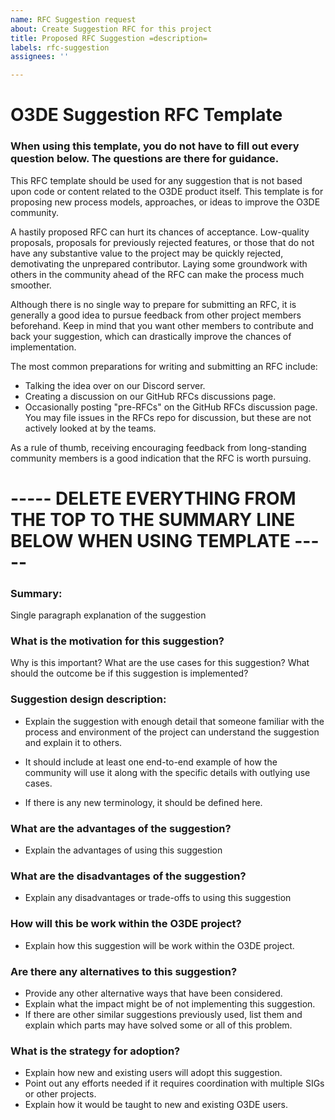 ```yaml
---
name: RFC Suggestion request
about: Create Suggestion RFC for this project
title: Proposed RFC Suggestion =description=
labels: rfc-suggestion
assignees: ''

---
```


# O3DE Suggestion RFC Template

### When using this template, you do not have to fill out every question below. The questions are there for guidance.

This RFC template should be used for any suggestion that is not based upon code or content related to the O3DE product itself. This template is for proposing new process models, approaches, or ideas to improve the O3DE community.

A hastily proposed RFC can hurt its chances of acceptance. Low-quality proposals, proposals for previously rejected features, or those that do not have any substantive value to the project may be quickly rejected, demotivating the unprepared contributor. Laying some groundwork with others in the community ahead of the RFC can make the process much smoother.

Although there is no single way to prepare for submitting an RFC, it is generally a good idea to pursue feedback from other project members beforehand. Keep in mind that you want other members to contribute and back your suggestion, which can drastically improve the chances of implementation.

The most common preparations for writing and submitting an RFC include:
- Talking the idea over on our Discord server.
- Creating a discussion on our GitHub RFCs discussions page.
- Occasionally posting "pre-RFCs" on the GitHub RFCs discussion page.
You may file issues in the RFCs repo for discussion, but these are not actively looked at by the teams.

As a rule of thumb, receiving encouraging feedback from long-standing community members is a good indication that the RFC is worth pursuing.

# ----- DELETE EVERYTHING FROM THE TOP TO THE SUMMARY LINE BELOW WHEN USING TEMPLATE ----- #

### Summary:
Single paragraph explanation of the suggestion

### What is the motivation for this suggestion?
Why is this important? 
What are the use cases for this suggestion?
What should the outcome be if this suggestion is implemented?

### Suggestion design description:
- Explain the suggestion with enough detail that someone familiar with the process and environment of the project can understand the suggestion and explain it to others.
- It should include at least one end-to-end example of how the community will use it along with the specific details with outlying use cases. 

- If there is any new terminology, it should be defined here.

### What are the advantages of the suggestion?
- Explain the advantages of using this suggestion

### What are the disadvantages of the suggestion?
- Explain any disadvantages or trade-offs to using this suggestion

### How will this be work within the O3DE project?
- Explain how this suggestion will be work within the O3DE project.

### Are there any alternatives to this suggestion?
- Provide any other alternative ways that have been considered. 
- Explain what the impact might be of not implementing this suggestion.
- If there are other similar suggestions previously used, list them and explain which parts may have solved some or all of this problem.

### What is the strategy for adoption?
- Explain how new and existing users will adopt this suggestion.
- Point out any efforts needed if it requires coordination with multiple SIGs or other projects. 
- Explain how it would be taught to new and existing O3DE users.
